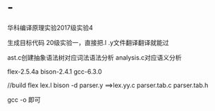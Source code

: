 # -
华科编译原理实验2017级实验4

生成目标代码
20级实验一，直接把.l .y文件翻译翻译就能过

ast.c创建抽象语法树对应词法语法分析
analysis.c对应语义分析



flex-2.5.4a
bison-2.4.1
gcc-6.3.0

//build
flex lex.l
bison -d parser.y
==>lex.yy.c parser.tab.c parser.tab.h

gcc -o 即可
